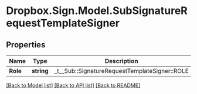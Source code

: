 # Dropbox.Sign.Model.SubSignatureRequestTemplateSigner

## Properties

Name | Type | Description | Notes
------------ | ------------- | ------------- | -------------
**Role** | **string** |  _t__Sub::SignatureRequestTemplateSigner::ROLE  | **Name** | **string** |  _t__Sub::SignatureRequestTemplateSigner::NAME  | **EmailAddress** | **string** |  _t__Sub::SignatureRequestTemplateSigner::EMAIL_ADDRESS  | **Pin** | **string** |  _t__Sub::SignatureRequestTemplateSigner::PIN  | [optional] **SmsPhoneNumber** | **string** |  _t__Sub::SignatureRequestTemplateSigner::SMS_PHONE_NUMBER  | [optional] **SmsPhoneNumberType** | **string** |  _t__Sub::SignatureRequestTemplateSigner::SIGNER_SMS_PHONE_NUMBER_TYPE  | [optional] 

[[Back to Model list]](../README.md#documentation-for-models) [[Back to API list]](../README.md#documentation-for-api-endpoints) [[Back to README]](../README.md)

